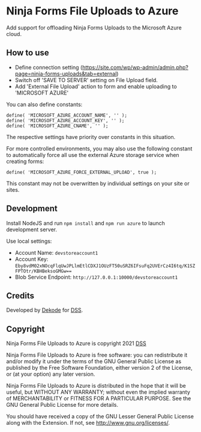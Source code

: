 # Ninja Forms File Uploads to Azure

Add support for offloading Ninja Forms Uploads to the Microsoft Azure cloud.

## How to use

-   Define connection setting (https://site.com/wp/wp-admin/admin.php?page=ninja-forms-uploads&tab=external)
-   Switch off 'SAVE TO SERVER' setting on File Upload field.
-   Add 'External File Upload' action to form and enable uploading to 'MICROSOFT AZURE'

You can also define constants:

```
define( 'MICROSOFT_AZURE_ACCOUNT_NAME', '' );
define( 'MICROSOFT_AZURE_ACCOUNT_KEY', '' );
define( 'MICROSOFT_AZURE_CNAME', '' );
```

The respective settings have priority over constants in this situation.

For more controlled environments, you may also use the following constant to automatically force all use the
external Azure storage service when creating forms:

```
define( 'MICROSOFT_AZURE_FORCE_EXTERNAL_UPLOAD', true );
```

This constant may not be overwritten by individual settings on your site or sites.

## Development

Install NodeJS and run `npm install` and `npm run azure` to launch development server.

Use local settings:

-   Account Name: `devstoreaccount1`
-   Account Key: `Eby8vdM02xNOcqFlqUwJPLlmEtlCDXJ1OUzFT50uSRZ6IFsuFq2UVErCz4I6tq/K1SZFPTOtr/KBHBeksoGMGw==`
-   Blob Service Endpoint: `http://127.0.0.1:10000/devstoreaccount1`

## Credits

Developed by [Dekode](https://en.dekode.no/?noredirect=en_US) for [DSS](https://www.dss.dep.no/about-us/).

## Copyright

Ninja Forms File Uploads to Azure is copyright 2021 [DSS](https://www.dss.dep.no/about-us/)

Ninja Forms File Uploads to Azure is free software: you can redistribute it and/or modify it under the terms of the GNU General Public License as published by the Free Software Foundation, either version 2 of the License, or (at your option) any later version.

Ninja Forms File Uploads to Azure is distributed in the hope that it will be useful, but WITHOUT ANY WARRANTY; without even the implied warranty of MERCHANTABILITY or FITNESS FOR A PARTICULAR PURPOSE. See the GNU General Public License for more details.

You should have received a copy of the GNU Lesser General Public License along with the Extension. If not, see http://www.gnu.org/licenses/.
